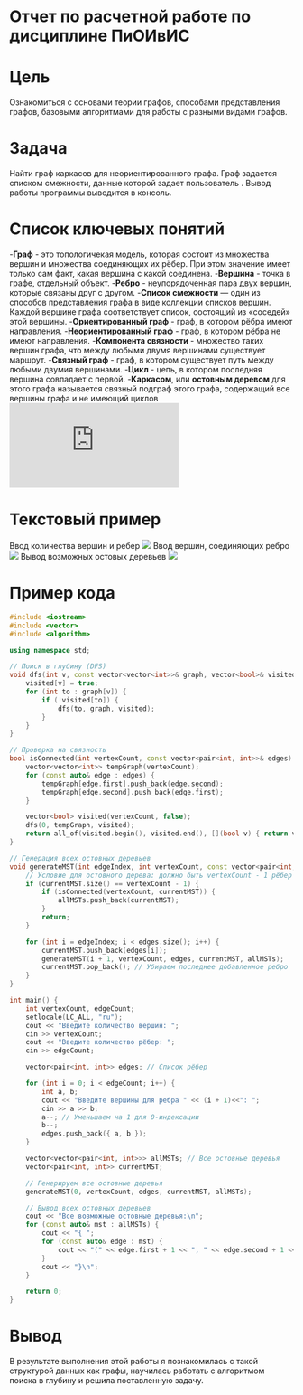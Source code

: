 # Отчет по расчетной работе по дисциплине ПиОИвИС
# Цель 
Ознакомиться с основами теории графов, cпособами представления графов, базовыми алгоритмами для работы с разными видами графов.
# Задача
Найти граф каркасов для неориентированного графа. Граф задается списком смежности, данные которой задает пользователь . Вывод работы программы выводится в консоль.
# Список ключевых понятий
-**Граф** - это топологичекая модель, которая состоит из множества вершин и множества соединяющих их рёбер. При этом значение имеет только сам факт, какая вершина с какой соединена.
-**Вершина** - точка в графе, отдельный объект.
-**Ребро** - неупорядоченная пара двух вершин, которые связаны друг с другом.
-**Список смежности** — один из способов представления графа в виде коллекции списков вершин. Каждой вершине графа соответствует список, состоящий из «соседей» этой вершины.
-**Ориентированный граф** - граф, в котором рёбра имеют направления.
-**Неориентированный граф** - граф, в котором рёбра не имеют направления.
-**Компонента связности** - множество таких вершин графа, что между любыми двумя вершинами существует маршрут.
-**Связный граф** - граф, в котором существует путь между любыми двумия вершинами.
-**Цикл** - цепь, в котором последняя вершина совпадает с первой.
-**Каркасом**, или **остовным деревом** для этого графа называется связный подграф этого графа, содержащий все вершины графа и не имеющий циклов
![](http://www.hpcc.unn.ru/image.php?id=1009)
# Текстовый пример
Ввод количества вершин и ребер
![](https://github.com/user-attachments/assets/b152b4cb-9ca0-4e5a-b9fd-7fb2742604be)
Ввод вершин, соединяющих ребро
![](https://github.com/user-attachments/assets/cff8c2e5-64f4-4f29-b00f-28e58bec142c)
Вывод возможных остовых деревьев
![](https://github.com/user-attachments/assets/f3ff2112-7a36-45d5-a534-887853e02d52)
# Пример кода
~~~c++
#include <iostream>
#include <vector>
#include <algorithm>

using namespace std;

// Поиск в глубину (DFS)
void dfs(int v, const vector<vector<int>>& graph, vector<bool>& visited) {
    visited[v] = true;
    for (int to : graph[v]) {
        if (!visited[to]) {
            dfs(to, graph, visited);
        }
    }
}

// Проверка на связность
bool isConnected(int vertexCount, const vector<pair<int, int>>& edges) {
    vector<vector<int>> tempGraph(vertexCount);
    for (const auto& edge : edges) {
        tempGraph[edge.first].push_back(edge.second);
        tempGraph[edge.second].push_back(edge.first);
    }

    vector<bool> visited(vertexCount, false);
    dfs(0, tempGraph, visited);
    return all_of(visited.begin(), visited.end(), [](bool v) { return v; });
}

// Генерация всех остовных деревьев
void generateMST(int edgeIndex, int vertexCount, const vector<pair<int, int>>& edges, vector<pair<int, int>>& currentMST, vector<vector<pair<int, int>>>& allMSTs) {
    // Условие для остовного дерева: должно быть vertexCount - 1 рёбер
    if (currentMST.size() == vertexCount - 1) {
        if (isConnected(vertexCount, currentMST)) {
            allMSTs.push_back(currentMST);
        }
        return;
    }

    for (int i = edgeIndex; i < edges.size(); i++) {
        currentMST.push_back(edges[i]);
        generateMST(i + 1, vertexCount, edges, currentMST, allMSTs);
        currentMST.pop_back(); // Убираем последнее добавленное ребро
    }
}

int main() {
    int vertexCount, edgeCount;
    setlocale(LC_ALL, "ru");
    cout << "Введите количество вершин: ";
    cin >> vertexCount;
    cout << "Введите количество рёбер: ";
    cin >> edgeCount;

    vector<pair<int, int>> edges; // Список рёбер

    for (int i = 0; i < edgeCount; i++) {
        int a, b;
        cout << "Введите вершины для ребра " << (i + 1)<<": ";
        cin >> a >> b;
        a--; // Уменьшаем на 1 для 0-индексации
        b--;
        edges.push_back({ a, b });
    }

    vector<vector<pair<int, int>>> allMSTs; // Все остовные деревья
    vector<pair<int, int>> currentMST;

    // Генерируем все остовные деревья
    generateMST(0, vertexCount, edges, currentMST, allMSTs);

    // Вывод всех остовных деревьев
    cout << "Все возможные остовные деревья:\n";
    for (const auto& mst : allMSTs) {
        cout << "{ ";
        for (const auto& edge : mst) {
            cout << "(" << edge.first + 1 << ", " << edge.second + 1 << ") ";
        }
        cout << "}\n";
    }

    return 0;
}
~~~
# Вывод
В результате выполнения этой работы я познакомилась с такой структурой данных как графы, научилась работать с алгоритмом поиска в глубину и решила поставленную задачу.














